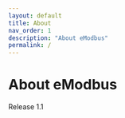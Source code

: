 ```yaml
---
layout: default
title: About
nav_order: 1
description: "About eModbus"
permalink: /
---
```


# About eModbus

Release 1.1

